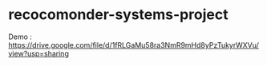 # recocomonder-systems-project

Demo :  https://drive.google.com/file/d/1fRLGaMu58ra3NmR9mHd8yPzTukyrWXVu/view?usp=sharing
